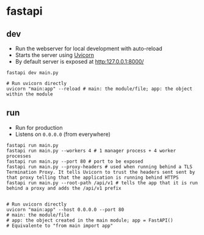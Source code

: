 # fastapi

## dev

- Run the webserver for local development with auto-reload
- Starts the server using [Uvicorn](https://www.uvicorn.org/)
- By default server is exposed at <http:127.0.0.1:8000/>

```shell
fastapi dev main.py

# Run uvicorn directly
uvicorn "main:app" --reload # main: the module/file; app: the object within the module
```

## run

- Run for production
- Listens on `0.0.0.0` (from everywhere)

```shell
fastapi run main.py
fastapi run main.py --workers 4 # 1 manager process + 4 worker processes
fastapi run main.py --port 80 # port to be exposed
fastapi run main.py --proxy-headers # used when running behind a TLS Termination Proxy. It tells Uvicorn to trust the headers sent sent by that proxy telling that the application is running behind HTTPS
fastapi run main.py --root-path /api/v1 # tells the app that it is run behind a proxy and adds the /api/v1 prefix


# Run uvicorn directly
uvicorn "main:app" --host 0.0.0.0 --port 80
# main: the module/file
# app: the object created in the main module; app = FastAPI()
# Equivalente to "from main import app"
```
